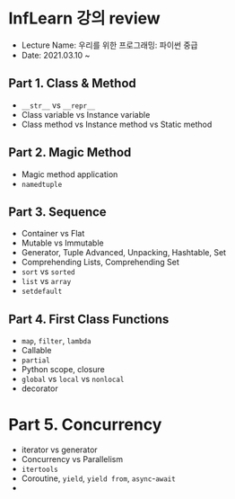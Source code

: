 # InfLearn 강의 review
* Lecture Name: 우리를 위한 프로그래밍: 파이썬 중급
* Date: 2021.03.10 ~

## Part 1. Class & Method

- `__str__` vs `__repr__`
- Class variable vs Instance variable
- Class method vs Instance method vs Static method

## Part 2. Magic Method

- Magic method application
- `namedtuple`

## Part 3. Sequence

- Container vs Flat
- Mutable vs Immutable
- Generator, Tuple Advanced, Unpacking, Hashtable, Set
- Comprehending Lists, Comprehending Set
- `sort` vs `sorted`
- `list` vs `array`
- `setdefault`

## Part 4. First Class Functions
- `map`, `filter`, `lambda`
- Callable
- `partial`
- Python scope, closure
- `global` vs `local` vs `nonlocal`
- decorator

# Part 5. Concurrency
- iterator vs generator
- Concurrency vs Parallelism
- `itertools`
- Coroutine, `yield`, `yield from`, `async`-`await`
- 